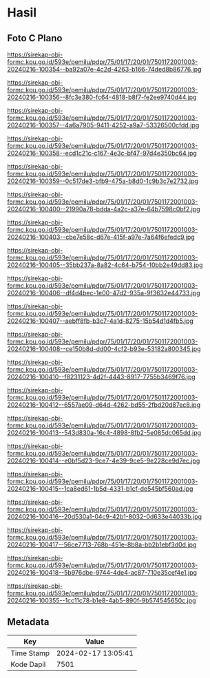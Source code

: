 # Hasil

## Foto C Plano

https://sirekap-obj-formc.kpu.go.id/593e/pemilu/pdpr/75/01/17/20/01/7501172001003-20240216-100354--ba92a07e-4c2d-4263-b166-74ded8b86776.jpg

https://sirekap-obj-formc.kpu.go.id/593e/pemilu/pdpr/75/01/17/20/01/7501172001003-20240216-100356--8fc3e380-fc64-4818-b8f7-fe2ee9740d44.jpg

https://sirekap-obj-formc.kpu.go.id/593e/pemilu/pdpr/75/01/17/20/01/7501172001003-20240216-100357--4a6a7905-9411-4252-a9a7-53326500cfdd.jpg

https://sirekap-obj-formc.kpu.go.id/593e/pemilu/pdpr/75/01/17/20/01/7501172001003-20240216-100358--ecd1c21c-c167-4e3c-bf47-97d4e350bc64.jpg

https://sirekap-obj-formc.kpu.go.id/593e/pemilu/pdpr/75/01/17/20/01/7501172001003-20240216-100359--0c517de3-bfb9-475a-b8d0-1c9b3c7e2732.jpg

https://sirekap-obj-formc.kpu.go.id/593e/pemilu/pdpr/75/01/17/20/01/7501172001003-20240216-100400--21990a78-bdda-4a2c-a37e-64b7598c0bf2.jpg

https://sirekap-obj-formc.kpu.go.id/593e/pemilu/pdpr/75/01/17/20/01/7501172001003-20240216-100403--cbe7e58c-d67e-415f-a97e-7a64f6efedc9.jpg

https://sirekap-obj-formc.kpu.go.id/593e/pemilu/pdpr/75/01/17/20/01/7501172001003-20240216-100405--35bb237a-8a82-4c64-b754-10bb2e49dd83.jpg

https://sirekap-obj-formc.kpu.go.id/593e/pemilu/pdpr/75/01/17/20/01/7501172001003-20240216-100406--df4d4bec-1e00-47d2-935a-9f3632e44733.jpg

https://sirekap-obj-formc.kpu.go.id/593e/pemilu/pdpr/75/01/17/20/01/7501172001003-20240216-100407--aebff8fb-b3c7-4a1d-8275-15b54d1d4fb5.jpg

https://sirekap-obj-formc.kpu.go.id/593e/pemilu/pdpr/75/01/17/20/01/7501172001003-20240216-100408--ce150b8d-dd00-4cf2-b93e-53182a800345.jpg

https://sirekap-obj-formc.kpu.go.id/593e/pemilu/pdpr/75/01/17/20/01/7501172001003-20240216-100410--f8231123-4d2f-4443-8917-7755b3469f76.jpg

https://sirekap-obj-formc.kpu.go.id/593e/pemilu/pdpr/75/01/17/20/01/7501172001003-20240216-100412--6557ae09-d64d-4262-bd55-2fbd20d87ec8.jpg

https://sirekap-obj-formc.kpu.go.id/593e/pemilu/pdpr/75/01/17/20/01/7501172001003-20240216-100413--543d830a-16c4-4898-8fb2-5e085dc065dd.jpg

https://sirekap-obj-formc.kpu.go.id/593e/pemilu/pdpr/75/01/17/20/01/7501172001003-20240216-100414--e0bf5d23-9ce7-4e39-9ce5-9e228ce9d7ec.jpg

https://sirekap-obj-formc.kpu.go.id/593e/pemilu/pdpr/75/01/17/20/01/7501172001003-20240216-100415--1ca8ed61-1b5d-4331-b1cf-de545bf560ad.jpg

https://sirekap-obj-formc.kpu.go.id/593e/pemilu/pdpr/75/01/17/20/01/7501172001003-20240216-100416--20d530a1-04c9-42b1-8032-0d633e44033b.jpg

https://sirekap-obj-formc.kpu.go.id/593e/pemilu/pdpr/75/01/17/20/01/7501172001003-20240216-100417--56ce7713-768b-451e-8b8a-bb2b1ebf3d0d.jpg

https://sirekap-obj-formc.kpu.go.id/593e/pemilu/pdpr/75/01/17/20/01/7501172001003-20240216-100418--5b976dbe-9744-4de4-ac87-710e35cef4e1.jpg

https://sirekap-obj-formc.kpu.go.id/593e/pemilu/pdpr/75/01/17/20/01/7501172001003-20240216-100355--1cc11c78-b1e8-4ab5-890f-9b574545650c.jpg


## Metadata

| Key        | Value               |
| ---------- | ------------------- |
| Time Stamp | 2024-02-17 13:05:41 |
| Kode Dapil | 7501                |



